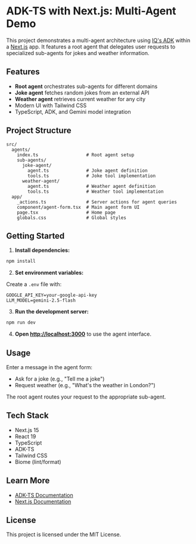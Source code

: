 
# ADK-TS with Next.js: Multi-Agent Demo

This project demonstrates a multi-agent architecture using [IQ's ADK](https://www.npmjs.com/package/@iqai/adk) within a [Next.js](https://nextjs.org) app. It features a root agent that delegates user requests to specialized sub-agents for jokes and weather information.

## Features

- **Root agent** orchestrates sub-agents for different domains
- **Joke agent** fetches random jokes from an external API
- **Weather agent** retrieves current weather for any city
- Modern UI with Tailwind CSS
- TypeScript, ADK, and Gemini model integration

## Project Structure

```text
src/
  agents/
    index.ts                  # Root agent setup
    sub-agents/
      joke-agent/
        agent.ts              # Joke agent definition
        tools.ts              # Joke tool implementation
      weather-agent/
        agent.ts              # Weather agent definition
        tools.ts              # Weather tool implementation
  app/
    _actions.ts               # Server actions for agent queries
    component/agent-form.tsx  # Main agent form UI
    page.tsx                  # Home page
    globals.css               # Global styles
```

## Getting Started

1. **Install dependencies:**

  ```bash
  npm install
  ```

2. **Set environment variables:**

  Create a `.env` file with:

  ```env
  GOOGLE_API_KEY=your-google-api-key
  LLM_MODEL=gemini-2.5-flash
  ```

3. **Run the development server:**

  ```bash
  npm run dev
  ```

4. **Open [http://localhost:3000](http://localhost:3000)** to use the agent interface.

## Usage

Enter a message in the agent form:

- Ask for a joke (e.g., "Tell me a joke")
- Request weather (e.g., "What's the weather in London?")

The root agent routes your request to the appropriate sub-agent.

## Tech Stack

- Next.js 15
- React 19
- TypeScript
- ADK-TS
- Tailwind CSS
- Biome (lint/format)

## Learn More

- [ADK-TS Documentation](https://adk.iqai.com/)
- [Next.js Documentation](https://nextjs.org/docs)

## License

This project is licensed under the MIT License.

